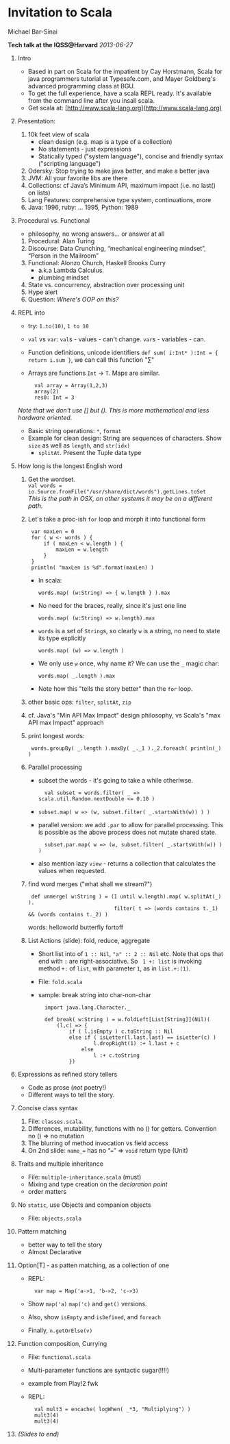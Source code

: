 Invitation to Scala
======
Michael Bar-Sinai

**Tech talk at the IQSS@Harvard**
_2013-06-27_

1. Intro
	* Based in part on Scala for the impatient by Cay Horstmann, Scala for java programmers tutorial at Typesafe.com, and Mayer Goldberg's advanced programming class at BGU.
	* To get the full experience, have a scala REPL ready. It's available from the command line after you insall scala.
	* Get scala at: [http://www.scala-lang.org](http://www.scala-lang.org)

1. Presentation:
	1. 10k feet view of scala
		* clean design (e.g. map is a type of a collection)
		* No statements - just expressions
		* Statically typed ("system language"), concise and friendly syntax ("scripting language")
	1. Odersky: Stop trying to make java better, and make a better java
	1. JVM: All your favorite libs are there
	1. Collections: cf Java’s Minimum API, maximum impact (i.e. no last() on lists)
	1. Lang Features: comprehensive type system, continuations, more
	1. Java: 1996, ruby: ... 1995, Python: 1989

1. Procedural vs. Functional
	* philosophy, no wrong answers... or answer at all
	1. Procedural: Alan Turing
	1. Discourse: Data Crunching, “mechanical engineering mindset”, “Person in the Mailroom”
	1. Functional: Alonzo Church, Haskell Brooks Curry
		* a.k.a Lambda Calculus.
		* plumbing mindset
	1. State vs. concurrency, abstraction over processing unit
	1. Hype alert
	1. Question: _Where's OOP on this?_

1. REPL into
	* try: `1.to(10)`, `1 to 10`
	* `val` vs `var`: `val`s - values - can't change. `var`s - variables - can.
	* Function definitions, unicode identifiers
		`def sum( i:Int* ):Int = { return i.sum }`, we can call this function "∑"
	* Arrays are functions `Int` &rarr; `T`. Maps are similar.

			val array = Array(1,2,3)
			array(2)
			res0: Int = 3
	_Note that we don't use [] but (). This is more mathematical and less hardware oriented_.
	* Basic string operations: `*`, `format`
	* Example for clean design: String are sequences of characters. Show `size` as well as `length`, and `str(idx)`
		* `splitAt`. Present the Tuple data type

1. How long is the longest English word
	1. Get the wordset. <br/>
			`val words = io.Source.fromFile("/usr/share/dict/words").getLines.toSet` <br />
			_This is the path in OSX, on other systems it may be on a different path._
	1. Let's take a proc-ish `for` loop and morph it into functional form<br/>

			var maxLen = 0
			for ( w <- words ) {
				if ( maxLen < w.length ) {
					maxLen = w.length
				}
			}
			println( "maxLen is %d".format(maxLen) )

		* In scala:

			`words.map( (w:String) => { w.length } ).max`

		* No need for the braces, really, since it's just one line

			`words.map( (w:String) => w.length).max`

		* `words` is a set of `String`s, so clearly `w` is a string, no need to state its type explicitly

			`words.map( (w) => w.length )`

		* We only use `w` once, why name it? We can use the `_` magic char:

			`words.map( _.length ).max`

		* Note how this "tells the story better" than the `for` loop.

	1. other basic ops: `filter`, `splitAt`, `zip`
	1. cf. Java's "Min API Max Impact" design philosophy, vs Scala's "max API max Impact" approach
	1. print longest words:

	 		words.groupBy( _.length ).maxBy( _._1 )._2.foreach( println(_) )

	1. Parallel processing
		* subset the words - it's going to take a while otheriwse.

				val subset = words.filter( _ => scala.util.Random.nextDouble <= 0.10 )

		* `subset.map( w => (w, subset.filter( _.startsWith(w)) ) )`
		* parallel version: we add `.par` to allow for parallel processing. This is possible as the above process does not mutate shared state.

				subset.par.map( w => (w, subset.filter( _.startsWith(w)) ) )

		* also mention lazy `view` - returns a collection that calculates the values when requested.

	1. find word merges ("what shall we stream?")

			def unmerge( w:String ) = (1 until w.length).map( w.splitAt(_) ).
									   filter( t => (words contains t._1) && (words contains t._2) )
		words: helloworld butterfly fortoff

	1. List Actions (slide): fold, reduce, aggregate
		* Short list into of `1 :: Nil`, `"a" :: 2 :: Nil` etc. Note that ops that end with `:` are right-associative.
		So ` 1 +: list` is invoking method `+:` of `list`, with parameter `1`, as in `list.+:(1)`.
		* File: `fold.scala`
		* sample: break string into char-non-char

				import java.lang.Character._

				def break( w:String ) = w.foldLeft[List[String]](Nil)(
				    (l,c) => {
				        if ( l.isEmpty ) c.toString :: Nil
				        else if ( isLetter(l.last.last) == isLetter(c) )
				                l.dropRight(1) :+ l.last + c
				            else
				                l :+ c.toString
				        })

1. Expressions as refined story tellers
	* Code as prose (_not_ poetry!)
	* Different ways to tell the story.

1. Concise class syntax
	1. File: `classes.scala`.
	1. Differences, mutability, functions with no () for getters. Convention no () => no mutation
	1. The blurring of method invocation vs field access
	1. On 2nd slide: `name_=` has no “`=`” => `void` return type (Unit)

1. Traits and multiple inheritance
	* File: `multiple-inheritance.scala` (must)
	* Mixing and type creation on the *declaration point*
	* order matters

1. No `static`, use Objects and companion objects
	* File: `objects.scala`

1. Pattern matching
	* better way to tell the story
	* Almost Declarative

1. Option[T] - as patten matching, as a collection of one

	* REPL:

			var map = Map('a->1, 'b->2, 'c->3)

	* Show `map('a)` `map('c)` and `get()` versions.
	* Also, show `isEmpty` and `isDefined`, and `foreach`
	* Finally, `n.getOrElse(v)`

1. Function composition, Currying
	* File: `functional.scala`
	* Multi-parameter functions are syntactic sugar(!!!!)
	* example from Play!2 fwk
	* REPL:

			val mult3 = encache( logWhen( _*3, "Multiplying") )
			mult3(4)
			mult3(4)

1. _(Slides to end)_